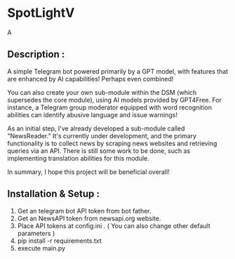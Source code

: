 # SpotLightV
A 
## Description : 
A simple Telegram bot powered primarily by a GPT model, with features that are enhanced by AI capabilities! Perhaps even combined!

You can also create your own sub-module within the DSM (which supersedes the core module), using AI models provided by GPT4Free. For instance, a Telegram group moderator equipped with word recognition abilities can identify abusive language and issue warnings!

As an initial step, I've already developed a sub-module called "NewsReader." It's currently under development, and the primary functionality is to collect news by scraping news websites and retrieving queries via an API. There is still some work to be done, such as implementing translation abilities for this module.

In summary, I hope this project will be beneficial overall!

## Installation & Setup :
1. Get an telegram bot API token from bot father.
2. Get an NewsAPI token from newsapi.org website.
3. Place API tokens at config.ini . ( You can also change other default parameters )
4. pip install -r requirements.txt
5. execute main.py
